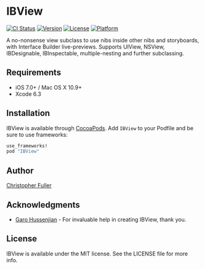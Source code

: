 # IBView

[![CI Status](http://img.shields.io/travis/JetpackPilots/IBView.svg?style=flat)](https://travis-ci.org/JetpackPilots/IBView)
[![Version](https://img.shields.io/cocoapods/v/IBView.svg?style=flat)](http://cocoapods.org/pods/IBView)
[![License](https://img.shields.io/cocoapods/l/IBView.svg?style=flat)](http://cocoapods.org/pods/IBView)
[![Platform](https://img.shields.io/cocoapods/p/IBView.svg?style=flat)](http://cocoapods.org/pods/IBView)

A no-nonsense view subclass to use nibs inside other nibs and storyboards,
with Interface Builder live-previews. Supports UIView, NSView, IBDesignable,
IBInspectable, multiple-nesting and further subclassing.

## Requirements

* iOS 7.0+ / Mac OS X 10.9+
* Xcode 6.3

## Installation

IBView is available through [CocoaPods](http://cocoapods.org). Add `IBView` to your Podfile and be sure to use frameworks:

```ruby
use_frameworks!
pod "IBView"
```

## Author

[Christopher Fuller](http://github.com/chrisfuller)

## Acknowledgments

* [Garo Hussenjian](http://github.com/garohussenjian) - For invaluable help in creating IBView, thank you.

## License

IBView is available under the MIT license. See the LICENSE file for more info.
